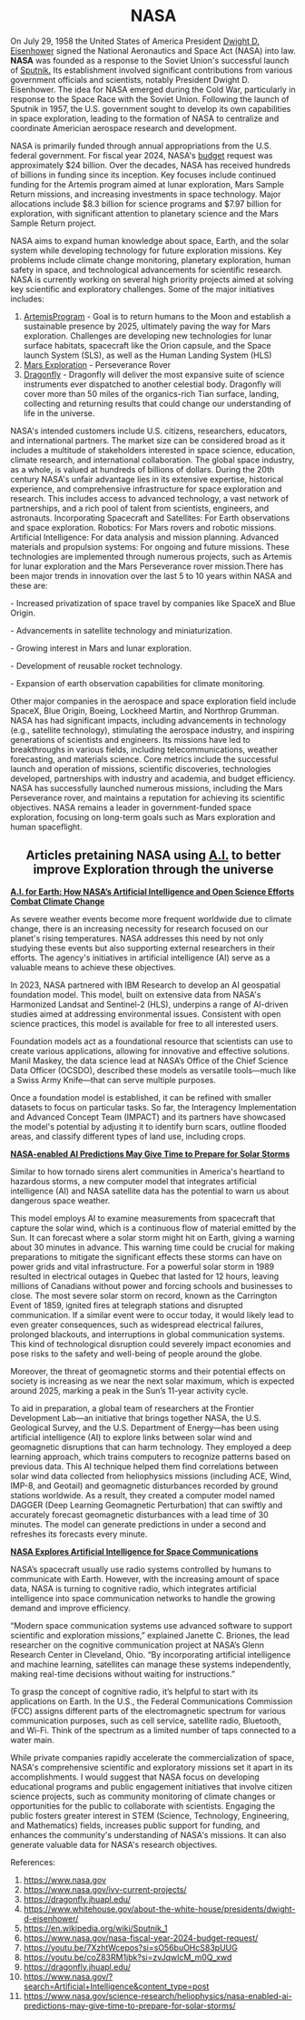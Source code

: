 <h1 align="center">NASA </h1>
<p> On July 29, 1958 the United States of America President <a href="https://www.whitehouse.gov/about-the-white-house/presidents/dwight-d-eisenhower/">Dwight D. Eisenhower</a> signed the National Aeronautics and Space Act (NASA) into law. 
<strong>NASA</strong> was founded as a response to the Soviet Union's successful launch of <a href="https://en.wikipedia.org/wiki/Sputnik_1">Sputnik.</a> Its establishment involved significant contributions from various government officials and scientists, notably President Dwight D. Eisenhower. The idea for NASA emerged during the Cold War, particularly in response to the Space Race with the Soviet Union. Following the launch of Sputnik in 1957, the U.S. government sought to develop its own capabilities in space exploration, leading to the formation of NASA to centralize and coordinate Americian aerospace research and development.</p>
<p>NASA is primarily funded through annual appropriations from the U.S. federal government. For fiscal year 2024, NASA's <a href="https://www.nasa.gov/nasa-fiscal-year-2024-budget-request/"> budget</a> request was approximately $24 billion. Over the decades, NASA has received hundreds of billions in funding since its inception. Key focuses include continued funding for the Artemis program aimed at lunar exploration, Mars Sample Return missions, and increasing investments in space technology. Major allocations include $8.3 billion for science programs and $7.97 billion for exploration, with significant attention to planetary science and the Mars Sample Return project.
</p>
<p>NASA aims to expand human knowledge about space, Earth, and the solar system while developing technology for future exploration missions. Key problems include climate change monitoring, planetary exploration, human safety in space, and technological advancements for scientific research. NASA is currently working on several high priority projects aimed at solving key scientific and exploratory challenges. Some of the major initiatives includes:

  1. <a href="https://youtu.be/7XzhtWcepos?si=sO56buOHcS83pUUG"> ArtemisProgram</a> - Goal is to return humans to the Moon and establish a sustainable presence by 2025, ultimately paving the way for Mars exploration. Challenges are developing new technologies for lunar surface habitats, spacecraft like the Orion capsule, and the Space launch System (SLS), as well as the Human Landing System (HLS)
  2. <a href="https://youtu.be/coZ83RM1jbk?si=zvJqwIcM_m0Q_xwd"> Mars Exploration</a> - Perseverance Rover 
  3. <a href="https://dragonfly.jhuapl.edu/"> Dragonfly</a> - Dragonfly will deliver the most expansive suite of science instruments ever dispatched to another celestial body. Dragonfly will cover more than 50 miles of the organics-rich Tian surface, landing, collecting and returning results that could change our understanding of life in the universe.</p>
<p>NASA's intended customers include U.S. citizens, researchers, educators, and international partners. The market size can be considered broad as it includes a multitude of stakeholders interested in  space science, education, climate research, and international collaboration. The global space industry, as a whole, is valued at hundreds of billions of dollars.
During the 20th century NASA's unfair advantage lies in its extensive expertise, historical experience, and comprehensive infrastructure for space exploration and research. This includes access to advanced technology, a vast network of partnerships, and a rich pool of talent from scientists, engineers, and astronauts. Incorporating Spacecraft and Satellites: For Earth observations and space exploration. Robotics: For Mars rovers and robotic missions. Artificial Intelligence: For data analysis and mission planning. Advanced materials and propulsion systems: For ongoing and future missions. 
These technologies are implemented through numerous projects, such as Artemis for lunar exploration and the Mars Perseverance rover mission.There has been major trends in innovation over the last 5 to 10 years within NASA and these are:<p>
- Increased privatization of space travel by companies like SpaceX and Blue Origin.</p>
<p>- Advancements in satellite technology and miniaturization.</p>
<p>- Growing interest in Mars and lunar exploration.</p>
<p>- Development of reusable rocket technology.</p>
<p>- Expansion of earth observation capabilities for climate monitoring.</p>
<p>Other major companies in the aerospace and space exploration field include SpaceX, Blue Origin, Boeing, Lockheed Martin, and Northrop Grumman.  NASA has had significant impacts, including advancements in technology (e.g., satellite technology), stimulating the aerospace industry, and inspiring generations of scientists and engineers. Its missions have led to breakthroughs in various fields, including telecommunications, weather forecasting, and materials science.  Core metrics include the successful launch and operation of missions, scientific discoveries, technologies developed, partnerships with industry and academia, and budget efficiency. NASA has successfully launched numerous missions, including the Mars Perseverance rover, and maintains a reputation for achieving its scientific objectives.  NASA remains a leader in government-funded space exploration, focusing on long-term goals such as Mars exploration and human spaceflight.
<h2 align="center"<p>Articles pretaining NASA using <a href="https://www.nasa.gov/?search=Artificial+Intelligence&content_type=post"> A.I.</a> to better improve Exploration through the universe</h2>
<a href="https://science.nasa.gov/earth/ai-open-science-climate-change/"><strong><p>A.I. for Earth: How NASA’s Artificial Intelligence and Open Science Efforts Combat Climate Change</p></strong></a>
As severe weather events become more frequent worldwide due to climate change, there is an increasing necessity for research focused on our planet's rising temperatures. NASA addresses this need by not only studying these events but also supporting external researchers in their efforts. The agency's initiatives in artificial intelligence (AI) serve as a valuable means to achieve these objectives.

In 2023, NASA partnered with IBM Research to develop an AI geospatial foundation model. This model, built on extensive data from NASA's Harmonized Landsat and Sentinel-2 (HLS), underpins a range of AI-driven studies aimed at addressing environmental issues. Consistent with open science practices, this model is available for free to all interested users.

Foundation models act as a foundational resource that scientists can use to create various applications, allowing for innovative and effective solutions. Manil Maskey, the data science lead at NASA’s Office of the Chief Science Data Officer (OCSDO), described these models as versatile tools—much like a Swiss Army Knife—that can serve multiple purposes.

Once a foundation model is established, it can be refined with smaller datasets to focus on particular tasks. So far, the Interagency Implementation and Advanced Concept Team (IMPACT) and its partners have showcased the model's potential by adjusting it to identify burn scars, outline flooded areas, and classify different types of land use, including crops. 
<strong><p><a href="https://www.nasa.gov/science-research/heliophysics/nasa-enabled-ai-predictions-may-give-time-to-prepare-for-solar-storms/">NASA-enabled AI Predictions May Give Time to Prepare for Solar Storms</a></p></strong>
Similar to how tornado sirens alert communities in America's heartland to hazardous storms, a new computer model that integrates artificial intelligence (AI) and NASA satellite data has the potential to warn us about dangerous space weather.

This model employs AI to examine measurements from spacecraft that capture the solar wind, which is a continuous flow of material emitted by the Sun. It can forecast where a solar storm might hit on Earth, giving a warning about 30 minutes in advance. This warning time could be crucial for making preparations to mitigate the significant effects these storms can have on power grids and vital infrastructure.  For a powerful solar storm in 1989 resulted in electrical outages in Quebec that lasted for 12 hours, leaving millions of Canadians without power and forcing schools and businesses to close. The most severe solar storm on record, known as the Carrington Event of 1859, ignited fires at telegraph stations and disrupted communication. If a similar event were to occur today, it would likely lead to even greater consequences, such as widespread electrical failures, prolonged blackouts, and interruptions in global communication systems. This kind of technological disruption could severely impact economies and pose risks to the safety and well-being of people around the globe.

Moreover, the threat of geomagnetic storms and their potential effects on society is increasing as we near the next solar maximum, which is expected around 2025, marking a peak in the Sun’s 11-year activity cycle.

To aid in preparation, a global team of researchers at the Frontier Development Lab—an initiative that brings together NASA, the U.S. Geological Survey, and the U.S. Department of Energy—has been using artificial intelligence (AI) to explore links between solar wind and geomagnetic disruptions that can harm technology. They employed a deep learning approach, which trains computers to recognize patterns based on previous data. This AI technique helped them find correlations between solar wind data collected from heliophysics missions (including ACE, Wind, IMP-8, and Geotail) and geomagnetic disturbances recorded by ground stations worldwide.
As a result, they created a computer model named DAGGER (Deep Learning Geomagnetic Perturbation) that can swiftly and accurately forecast geomagnetic disturbances with a lead time of 30 minutes. The model can generate predictions in under a second and refreshes its forecasts every minute.

<strong><p><a href="https://www.nasa.gov/directorates/somd/space-communications-navigation-program/nasa-explores-artificial-intelligence-for-space-communications/">NASA Explores Artificial Intelligence for Space Communications</a></p></strong>
NASA’s spacecraft usually use radio systems controlled by humans to communicate with Earth. However, with the increasing amount of space data, NASA is turning to cognitive radio, which integrates artificial intelligence into space communication networks to handle the growing demand and improve efficiency.

 

“Modern space communication systems use advanced software to support scientific and exploration missions,” explained Janette C. Briones, the lead researcher on the cognitive communication project at NASA’s Glenn Research Center in Cleveland, Ohio. “By incorporating artificial intelligence and machine learning, satellites can manage these systems independently, making real-time decisions without waiting for instructions.”

 

To grasp the concept of cognitive radio, it’s helpful to start with its applications on Earth. In the U.S., the Federal Communications Commission (FCC) assigns different parts of the electromagnetic spectrum for various communication purposes, such as cell service, satellite radio, Bluetooth, and Wi-Fi. Think of the spectrum as a limited number of taps connected to a water main.<p>While private companies rapidly accelerate the commercialization of space, NASA's comprehensive scientific and exploratory missions set it apart in its accomplishments.  I would suggest that NASA focus on developing educational programs and public engagement initiatives that involve citizen science projects, such as community monitoring of climate changes or opportunities for the public to collaborate with scientists.  Engaging the public fosters greater interest in STEM (Science, Technology, Engineering, and Mathematics) fields, increases public support for funding, and enhances the community's understanding of NASA's missions. It can also generate valuable data for NASA's research objectives.</p>

References: 
1.  https://www.nasa.gov
2.  https://www.nasa.gov/ivv-current-projects/
3.  https://dragonfly.jhuapl.edu/
4.  https://www.whitehouse.gov/about-the-white-house/presidents/dwight-d-eisenhower/
5.  https://en.wikipedia.org/wiki/Sputnik_1
6.  https://www.nasa.gov/nasa-fiscal-year-2024-budget-request/
7.  https://youtu.be/7XzhtWcepos?si=sO56buOHcS83pUUG
8.  https://youtu.be/coZ83RM1jbk?si=zvJqwIcM_m0Q_xwd
9.  https://dragonfly.jhuapl.edu/
10.  https://www.nasa.gov/?search=Artificial+Intelligence&content_type=post
11.  https://www.nasa.gov/science-research/heliophysics/nasa-enabled-ai-predictions-may-give-time-to-prepare-for-solar-storms/

